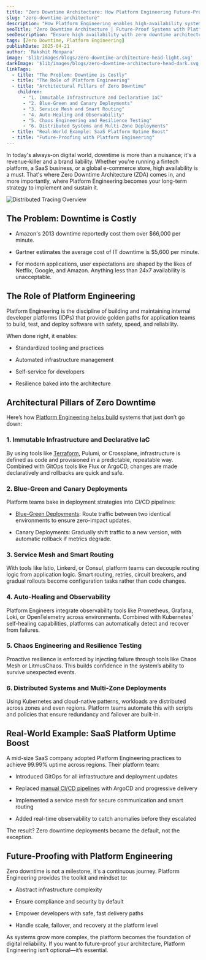```yaml
---
title: "Zero Downtime Architecture: How Platform Engineering Future-Proofs Systems"
slug: "zero-downtime-architecture"
description: "How Platform Engineering enables high-availability systems through zero-downtime architecture, from canary deployments to observability and resilience."
seoTitle: "Zero Downtime Architecture | Future-Proof Systems with Platform Engineering | Improwised Tech"
seoDescription: "Ensure high availability with zero downtime architecture to protect revenue and brand trust for fintech, SaaS, and global e-commerce platforms. Learn how now."
tags: [Zero Downtime, Platform Engineering]
publishDate: 2025-04-21
author: 'Rakshit Menpara'
image: '$lib/images/blogs/zero-downtime-architecture-head-light.svg'
darkImage: '$lib/images/blogs/zero-downtime-architecture-head-dark.svg'
linkTags:
  - title: "The Problem: Downtime is Costly"
  - title: "The Role of Platform Engineering"
  - title: "Architectural Pillars of Zero Downtime"
    children: 
      - "1. Immutable Infrastructure and Declarative IaC"
      - "2. Blue-Green and Canary Deployments"
      - "3. Service Mesh and Smart Routing"
      - "4. Auto-Healing and Observability"
      - "5. Chaos Engineering and Resilience Testing"
      - "6. Distributed Systems and Multi-Zone Deployments"
  - title: "Real-World Example: SaaS Platform Uptime Boost"
  - title: "Future-Proofing with Platform Engineering"
---
```


In today's always-on digital world, downtime is more than a nuisance; it's a revenue-killer and a brand liability. Whether you're running a fintech platform, a SaaS business, or a global e-commerce store, high availability is a must. That's where Zero Downtime Architecture (ZDA) comes in, and more importantly, where Platform Engineering becomes your long-term strategy to implement and sustain it.

![Distributed Tracing Overview]($lib/images/blogs/Zero-Downtime-Architecture-body.webp)

## The Problem: Downtime is Costly

- Amazon's 2013 downtime reportedly cost them over $66,000 per minute.

- Gartner estimates the average cost of IT downtime is $5,600 per minute.

- For modern applications, user expectations are shaped by the likes of Netflix, Google, and Amazon. Anything less than 24x7 availability is unacceptable.

## The Role of Platform Engineering

Platform Engineering is the discipline of building and maintaining internal developer platforms (IDPs) that provide golden paths for application teams to build, test, and deploy software with safety, speed, and reliability.

When done right, it enables:

- Standardized tooling and practices

- Automated infrastructure management

- Self-service for developers

- Resilience baked into the architecture

## Architectural Pillars of Zero Downtime

Here’s how [Platform Engineering helps build](/blog/platform-engineering-maturity-model/) systems that just don’t go down:

### 1. Immutable Infrastructure and Declarative IaC

By using tools like [Terraform](/blog/embracing-open-tf-our-commitment-to-open-source-and-terraform/), Pulumi, or Crossplane, infrastructure is defined as code and provisioned in a predictable, repeatable way. Combined with GitOps tools like Flux or ArgoCD, changes are made declaratively and rollbacks are quick and safe.

### 2. Blue-Green and Canary Deployments

Platform teams bake in deployment strategies into CI/CD pipelines:

- [Blue-Green Deployments](/blog/comparing-open-application-model/): Route traffic between two identical environments to ensure zero-impact updates.

- Canary Deployments: Gradually shift traffic to a new version, with automatic rollback if metrics degrade.

### 3. Service Mesh and Smart Routing

With tools like Istio, Linkerd, or Consul, platform teams can decouple routing logic from application logic. Smart routing, retries, circuit breakers, and gradual rollouts become configuration tasks rather than code changes.

### 4. Auto-Healing and Observability

Platform Engineers integrate observability tools like Prometheus, Grafana, Loki, or OpenTelemetry across environments. Combined with Kubernetes' self-healing capabilities, platforms can automatically detect and recover from failures.

### 5. Chaos Engineering and Resilience Testing

Proactive resilience is enforced by injecting failure through tools like Chaos Mesh or LitmusChaos. This builds confidence in the system’s ability to survive unexpected events.

### 6. Distributed Systems and Multi-Zone Deployments

Using Kubernetes and cloud-native patterns, workloads are distributed across zones and even regions. Platform teams automate this with scripts and policies that ensure redundancy and failover are built-in.

## Real-World Example: SaaS Platform Uptime Boost

A mid-size SaaS company adopted Platform Engineering practices to achieve 99.99% uptime across regions. Their platform team:

- Introduced GitOps for all infrastructure and deployment updates

- Replaced [manual CI/CD pipelines](/blog/ci-cd-in-air-gapped-environments/) with ArgoCD and progressive delivery

- Implemented a service mesh for secure communication and smart routing

- Added real-time observability to catch anomalies before they escalated

The result? Zero downtime deployments became the default, not the exception.

## Future-Proofing with Platform Engineering

Zero downtime is not a milestone, it's a continuous journey. Platform Engineering provides the toolkit and mindset to:

- Abstract infrastructure complexity

- Ensure compliance and security by default

- Empower developers with safe, fast delivery paths

- Handle scale, failover, and recovery at the platform level

As systems grow more complex, the platform becomes the foundation of digital reliability. If you want to future-proof your architecture, Platform Engineering isn’t optional—it’s essential.
